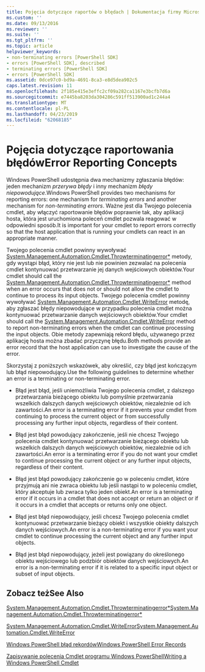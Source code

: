 ```yaml
---
title: Pojęcia dotyczące raportów o błędach | Dokumentacja firmy Microsoft
ms.custom: ''
ms.date: 09/13/2016
ms.reviewer: ''
ms.suite: ''
ms.tgt_pltfrm: ''
ms.topic: article
helpviewer_keywords:
- non-terminating errors [PowerShell SDK]
- errors [PowerShell SDK], described
- terminating errors [PowerShell SDK]
- errors [PowerShell SDK]
ms.assetid: 0dce97c0-bd9a-4691-8ca3-e8d5dea902c5
caps.latest.revision: 11
ms.openlocfilehash: 2f185e415e3effc2cf09a282ca1167e3bcfb7d6a
ms.sourcegitcommit: e7445ba8203da304286c591ff513900ad1c244a4
ms.translationtype: MT
ms.contentlocale: pl-PL
ms.lasthandoff: 04/23/2019
ms.locfileid: "62068185"
---
```

# <a name="error-reporting-concepts"></a><span data-ttu-id="b3c2f-102">Pojęcia dotyczące raportowania błędów</span><span class="sxs-lookup"><span data-stu-id="b3c2f-102">Error Reporting Concepts</span></span>

<span data-ttu-id="b3c2f-103">Windows PowerShell udostępnia dwa mechanizmy zgłaszania błędów: jeden mechanizm *przerywa błędy* i inny mechanizm *błędy niepowodujące*.</span><span class="sxs-lookup"><span data-stu-id="b3c2f-103">Windows PowerShell provides two mechanisms for reporting errors: one mechanism for *terminating errors* and another mechanism for *non-terminating errors*.</span></span> <span data-ttu-id="b3c2f-104">Ważne jest dla Twojego polecenia cmdlet, aby włączyć raportowanie błędów poprawnie tak, aby aplikacji hosta, która jest uruchomiona poleceń cmdlet pozwala reagować w odpowiedni sposób.</span><span class="sxs-lookup"><span data-stu-id="b3c2f-104">It is important for your cmdlet to report errors correctly so that the host application that is running your cmdlets can react in an appropriate manner.</span></span>

<span data-ttu-id="b3c2f-105">Twojego polecenia cmdlet powinny wywoływać [System.Management.Automation.Cmdlet.Throwterminatingerror\*](/dotnet/api/System.Management.Automation.Cmdlet.ThrowTerminatingError) metody, gdy wystąpi błąd, który nie jest lub nie powinien zezwalać na polecenia cmdlet kontynuować przetwarzanie jej danych wejściowych obiektów.</span><span class="sxs-lookup"><span data-stu-id="b3c2f-105">Your cmdlet should call the [System.Management.Automation.Cmdlet.Throwterminatingerror\*](/dotnet/api/System.Management.Automation.Cmdlet.ThrowTerminatingError) method when an error occurs that does not or should not allow the cmdlet to continue to process its input objects.</span></span> <span data-ttu-id="b3c2f-106">Twojego polecenia cmdlet powinny wywoływać [System.Management.Automation.Cmdlet.WriteError](/dotnet/api/System.Management.Automation.Cmdlet.WriteError) metodę, aby zgłaszać błędy niepowodujące w przypadku polecenia cmdlet można kontynuować przetwarzanie danych wejściowych obiektów.</span><span class="sxs-lookup"><span data-stu-id="b3c2f-106">Your cmdlet should call the [System.Management.Automation.Cmdlet.WriteError](/dotnet/api/System.Management.Automation.Cmdlet.WriteError) method to report non-terminating errors when the cmdlet can continue processing the input objects.</span></span> <span data-ttu-id="b3c2f-107">Obie metody zapewniają rekord błędu, używanego przez aplikację hosta można zbadać przyczynę błędu.</span><span class="sxs-lookup"><span data-stu-id="b3c2f-107">Both methods provide an error record that the host application can use to investigate the cause of the error.</span></span>

<span data-ttu-id="b3c2f-108">Skorzystaj z poniższych wskazówek, aby określić, czy błąd jest kończącym lub błąd niepowodujący.</span><span class="sxs-lookup"><span data-stu-id="b3c2f-108">Use the following guidelines to determine whether an error is a terminating or non-terminating error.</span></span>

- <span data-ttu-id="b3c2f-109">Błąd jest błąd, jeśli uniemożliwia Twojego polecenia cmdlet, z dalszego przetwarzania bieżącego obiektu lub pomyślnie przetwarzania wszelkich dalszych danych wejściowych obiektów, niezależnie od ich zawartości.</span><span class="sxs-lookup"><span data-stu-id="b3c2f-109">An error is a terminating error if it prevents your cmdlet from continuing to process the current object or from successfully processing any further input objects, regardless of their content.</span></span>

- <span data-ttu-id="b3c2f-110">Błąd jest błąd powodujący zakończenie, jeśli nie chcesz Twojego polecenia cmdlet kontynuować przetwarzanie bieżącego obiektu lub wszelkich dalszych danych wejściowych obiektów, niezależnie od ich zawartości.</span><span class="sxs-lookup"><span data-stu-id="b3c2f-110">An error is a terminating error if you do not want your cmdlet to continue processing the current object or any further input objects, regardless of their content.</span></span>

- <span data-ttu-id="b3c2f-111">Błąd jest błąd powodujący zakończenie go w poleceniu cmdlet, które przyjmują ani nie zwraca obiektu lub jeśli nastąpi to w poleceniu cmdlet, który akceptuje lub zwraca tylko jeden obiekt.</span><span class="sxs-lookup"><span data-stu-id="b3c2f-111">An error is a terminating error if it occurs in a cmdlet that does not accept or return an object or if it occurs in a cmdlet that accepts or returns only one object.</span></span>

- <span data-ttu-id="b3c2f-112">Błąd jest błąd niepowodujący, jeśli chcesz Twojego polecenia cmdlet kontynuować przetwarzanie bieżący obiekt i wszystkie obiekty dalszych danych wejściowych.</span><span class="sxs-lookup"><span data-stu-id="b3c2f-112">An error is a non-terminating error if you want your cmdlet to continue processing the current object and any further input objects.</span></span>

- <span data-ttu-id="b3c2f-113">Błąd jest błąd niepowodujący, jeżeli jest powiązany do określonego obiektu wejściowego lub podzbiór obiektów danych wejściowych.</span><span class="sxs-lookup"><span data-stu-id="b3c2f-113">An error is a non-terminating error if it is related to a specific input object or subset of input objects.</span></span>

## <a name="see-also"></a><span data-ttu-id="b3c2f-114">Zobacz też</span><span class="sxs-lookup"><span data-stu-id="b3c2f-114">See Also</span></span>

[<span data-ttu-id="b3c2f-115">System.Management.Automation.Cmdlet.Throwterminatingerror\*</span><span class="sxs-lookup"><span data-stu-id="b3c2f-115">System.Management.Automation.Cmdlet.Throwterminatingerror\*</span></span>](/dotnet/api/System.Management.Automation.Cmdlet.ThrowTerminatingError)

[<span data-ttu-id="b3c2f-116">System.Management.Automation.Cmdlet.WriteError</span><span class="sxs-lookup"><span data-stu-id="b3c2f-116">System.Management.Automation.Cmdlet.WriteError</span></span>](/dotnet/api/System.Management.Automation.Cmdlet.WriteError)

[<span data-ttu-id="b3c2f-117">Windows PowerShell błąd rekordów</span><span class="sxs-lookup"><span data-stu-id="b3c2f-117">Windows PowerShell Error Records</span></span>](./windows-powershell-error-records.md)

[<span data-ttu-id="b3c2f-118">Zapisywanie polecenia Cmdlet programu Windows PowerShell</span><span class="sxs-lookup"><span data-stu-id="b3c2f-118">Writing a Windows PowerShell Cmdlet</span></span>](./writing-a-windows-powershell-cmdlet.md)
